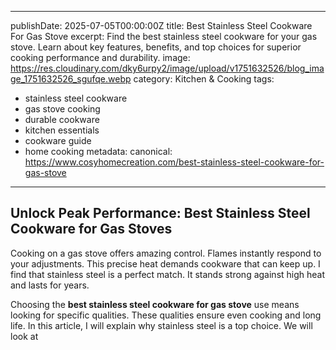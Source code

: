 
---
publishDate: 2025-07-05T00:00:00Z
title: Best Stainless Steel Cookware For Gas Stove
excerpt: Find the best stainless steel cookware for your gas stove. Learn about key features, benefits, and top choices for superior cooking performance and durability.
image: https://res.cloudinary.com/dky6urpy2/image/upload/v1751632526/blog_image_1751632526_sgufqe.webp
category: Kitchen & Cooking
tags:
  - stainless steel cookware
  - gas stove cooking
  - durable cookware
  - kitchen essentials
  - cookware guide
  - home cooking
metadata:
  canonical: https://www.cosyhomecreation.com/best-stainless-steel-cookware-for-gas-stove
---

## Unlock Peak Performance: Best Stainless Steel Cookware for Gas Stoves

Cooking on a gas stove offers amazing control. Flames instantly respond to your adjustments. This precise heat demands cookware that can keep up. I find that stainless steel is a perfect match. It stands strong against high heat and lasts for years.

Choosing the **best stainless steel cookware for gas stove** use means looking for specific qualities. These qualities ensure even cooking and long life. In this article, I will explain why stainless steel is a top choice. We will look at
